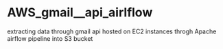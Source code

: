 # AWS_gmail__api_airlflow
extracting data through gmail api hosted on EC2 instances throgh Apache airflow pipeline into S3 bucket
